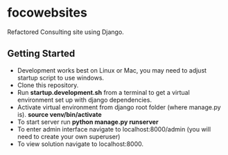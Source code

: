 # focowebsites
Refactored Consulting site using Django.
## Getting Started
* Development works best on Linux or Mac, you may need to adjust startup script to use windows.
* Clone this repository.
* Run **startup.development.sh** from a terminal to get a virtual environment set up with django dependencies.
* Activate virtual environment from django root folder (where manage.py is). **source venv/bin/activate**
* To start server run **python manage.py runserver**
* To enter admin interface navigate to localhost:8000/admin (you will need to create your own superuser)
* To view solution navigate to localhost:8000.
